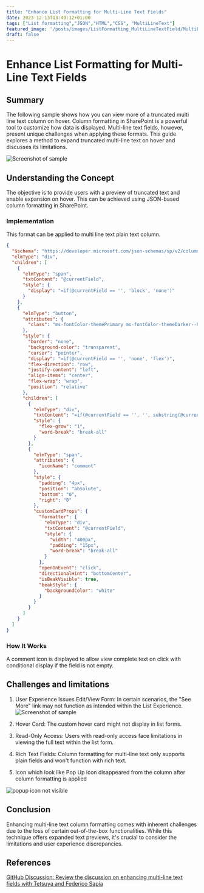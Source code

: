 ```yaml
---
title: "Enhance List Formatting for Multi-Line Text Fields"
date: 2023-12-13T13:40:12+01:00
tags: ["List formatting","JSON","HTML","CSS", "MultiLineText"]
featured_image: '/posts/images/ListFormatting_MultiLineTextField/MultiLineViewMore.PNG'
draft: false
---
```


# Enhance List Formatting for Multi-Line Text Fields

## Summary

The following sample shows how you can view more of a truncated multi line text column on hover. Column formatting in SharePoint is a powerful tool to customize how data is displayed. Multi-line text fields, however, present unique challenges when applying these formats. This guide explores a method to expand truncated multi-line text on hover and discusses its limitations.

![Screenshot of sample](../images/ListFormatting_MultiLineTextField/MultiLineViewMore.png)

## Understanding the Concept
The objective is to provide users with a preview of truncated text and enable expansion on hover. This can be achieved using JSON-based column formatting in SharePoint.

### Implementation

This format can be applied to multi line text plain text column.

```JSON
{
  "$schema": "https://developer.microsoft.com/json-schemas/sp/v2/column-formatting.schema.json",
  "elmType": "div",
  "children": [
    {
      "elmType": "span",
      "txtContent": "@currentField",
      "style": {
        "display": "=if(@currentField == '', 'block', 'none')"
      }
    },
    {
      "elmType": "button",
      "attributes": {
        "class": "ms-fontColor-themePrimary ms-fontColor-themeDarker--hover ms-Button"
      },
      "style": {
        "border": "none",
        "background-color": "transparent",
        "cursor": "pointer",
        "display": "=if(@currentField == '', 'none', 'flex')",
        "flex-direction": "row",
        "justify-content": "left",
        "align-items": "center",
        "flex-wrap": "wrap",
        "position": "relative"
      },
      "children": [
        {
          "elmType": "div",
          "txtContent": "=if(@currentField == '', '', substring(@currentField, 0, 101)+'...')",
          "style": {
            "flex-grow": "1",
            "word-break": "break-all"
          }
        },
        {
          "elmType": "span",
          "attributes": {
            "iconName": "comment"
          },
          "style": {
            "padding": "4px",
            "position": "absolute",
            "bottom": "0",
            "right": "0"
          },
          "customCardProps": {
            "formatter": {
              "elmType": "div",
              "txtContent": "@currentField",
              "style": {
                "width": "400px",
                "padding": "15px",
                "word-break": "break-all"
              }
            },
            "openOnEvent": "click",
            "directionalHint": "bottomCenter",
            "isBeakVisible": true,
            "beakStyle": {
              "backgroundColor": "white"
            }
          }
        }
      ]
    }
  ]
}
```

### How It Works

A comment icon is displayed to allow view complete text on click with conditional display if the field is not empty.

## Challenges and limitations

1. User Experience Issues
Edit/View Form: In certain scenarios, the "See More" link may not function as intended within the List Experience.
![Screenshot of sample](../images/ListFormatting_MultiLineTextField/SeeMoreNotWorking.png)

2. Hover Card: The custom hover card might not display in list forms.
3. Read-Only Access: Users with read-only access face limitations in viewing the full text within the list form.
4. Rich Text Fields: Column formatting for multi-line text only supports plain fields and won't function with rich text.
5. Icon which look like Pop Up icon disappeared from the column after column formatting is applied

![popup icon not visible](../images/ListFormatting_MultiLineTextField/popupiconnotvisible.png)

## Conclusion

Enhancing multi-line text column formatting comes with inherent challenges due to the loss of certain out-of-the-box functionalities. While this technique offers expanded text previews, it's crucial to consider the limitations and user experience discrepancies.

## References

[GitHub Discussion: Review the discussion on enhancing multi-line text fields with Tetsuya and Federico Sapia](https://github.com/pnp/List-Formatting/pull/739)
